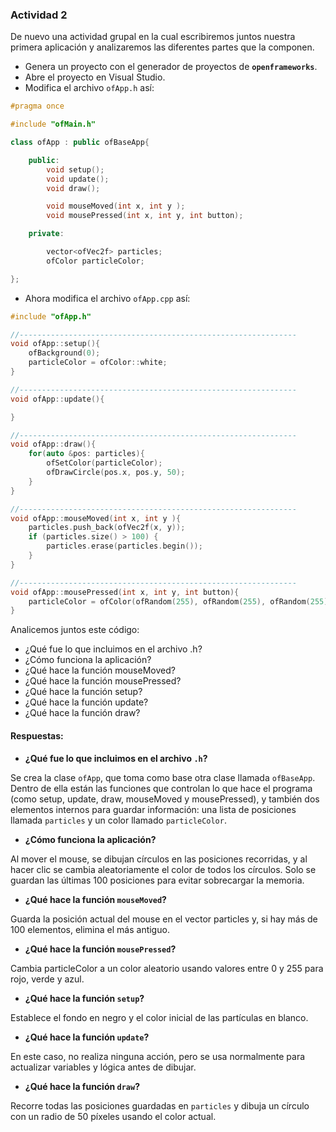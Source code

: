 ### Actividad 2

De nuevo una actividad grupal en la cual escribiremos juntos nuestra primera aplicación y analizaremos las diferentes partes que la componen.

- Genera un proyecto con el generador de proyectos de **`openframeworks`**.
- Abre el proyecto en Visual Studio.
- Modifica el archivo `ofApp.h` así:

```cpp
#pragma once

#include "ofMain.h"

class ofApp : public ofBaseApp{

    public:
        void setup();
        void update();
        void draw();

        void mouseMoved(int x, int y );
        void mousePressed(int x, int y, int button);

    private:

        vector<ofVec2f> particles;
        ofColor particleColor;

};
```

- Ahora modifica el archivo `ofApp.cpp` así:

```cpp
#include "ofApp.h"

//--------------------------------------------------------------
void ofApp::setup(){
    ofBackground(0);
    particleColor = ofColor::white;
}

//--------------------------------------------------------------
void ofApp::update(){

}

//--------------------------------------------------------------
void ofApp::draw(){
    for(auto &pos: particles){
        ofSetColor(particleColor);
        ofDrawCircle(pos.x, pos.y, 50);
    }
}

//--------------------------------------------------------------
void ofApp::mouseMoved(int x, int y ){
    particles.push_back(ofVec2f(x, y));
    if (particles.size() > 100) {
        particles.erase(particles.begin());
    }
}

//--------------------------------------------------------------
void ofApp::mousePressed(int x, int y, int button){
    particleColor = ofColor(ofRandom(255), ofRandom(255), ofRandom(255));
}
```

Analicemos juntos este código:

- ¿Qué fue lo que incluimos en el archivo .h?
- ¿Cómo funciona la aplicación?
- ¿Qué hace la función mouseMoved?
- ¿Qué hace la función mousePressed?
- ¿Qué hace la función setup?
- ¿Qué hace la función update?
- ¿Qué hace la función draw?

#### Respuestas:

- **¿Qué fue lo que incluimos en el archivo `.h`?**

Se crea la clase `ofApp`, que toma como base otra clase llamada `ofBaseApp`. Dentro de ella están las funciones que controlan lo que hace el programa (como setup, update, draw, mouseMoved y mousePressed), y también dos elementos internos para guardar información: una lista de posiciones llamada `particles` y un color llamado `particleColor`.

- **¿Cómo funciona la aplicación?**

Al mover el mouse, se dibujan círculos en las posiciones recorridas, y al hacer clic se cambia aleatoriamente el color de todos los círculos. Solo se guardan las últimas 100 posiciones para evitar sobrecargar la memoria.

- **¿Qué hace la función `mouseMoved`?**

Guarda la posición actual del mouse en el vector particles y, si hay más de 100 elementos, elimina el más antiguo.

- **¿Qué hace la función `mousePressed`?**

Cambia particleColor a un color aleatorio usando valores entre 0 y 255 para rojo, verde y azul.

- **¿Qué hace la función `setup`?**

Establece el fondo en negro y el color inicial de las partículas en blanco.

- **¿Qué hace la función `update`?**

En este caso, no realiza ninguna acción, pero se usa normalmente para actualizar variables y lógica antes de dibujar.

- **¿Qué hace la función `draw`?**

Recorre todas las posiciones guardadas en `particles` y dibuja un círculo con un radio de 50 píxeles usando el color actual.
